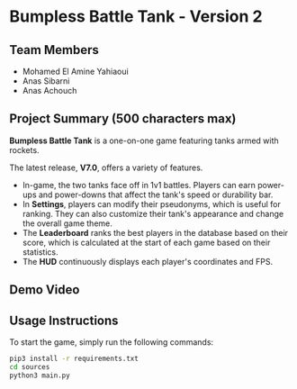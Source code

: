# **Bumpless Battle Tank** - Version 2

## Team Members
* Mohamed El Amine Yahiaoui
* Anas Sibarni
* Anas Achouch

## Project Summary (500 characters max)

**Bumpless Battle Tank** is a one-on-one game featuring tanks armed with rockets. 

The latest release, **V7.0**, offers a variety of features.

* In-game, the two tanks face off in 1v1 battles. Players can earn power-ups and power-downs that affect the tank's speed or durability bar.
* In **Settings**, players can modify their pseudonyms, which is useful for ranking. They can also customize their tank's appearance and change the overall game theme.
* The **Leaderboard** ranks the best players in the database based on their score, which is calculated at the start of each game based on their statistics.
* The **HUD** continuously displays each player's coordinates and FPS.

## Demo Video

## Usage Instructions

To start the game, simply run the following commands:

```bash
pip3 install -r requirements.txt
cd sources
python3 main.py
```
